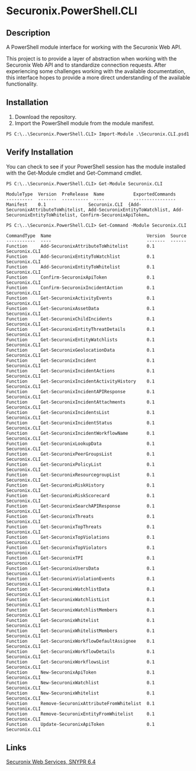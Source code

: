 # Securonix.PowerShell.CLI

## Description
A PowerShell module interface for working with the Securonix Web API.

This project is to provide a layer of abstraction when working with the Securonix Web API and to standardize connection requests. After experiencing some challenges working with the available documentation, this interface hopes to provide a more direct understanding of the available functionality.

## Installation
1. Download the repository.
2. Import the PowerShell module from the module manifest.
```
PS C:\..\Securonix.PowerShell.CLI> Import-Module .\Securonix.CLI.psd1
```

## Verify Installation
You can check to see if your PowerShell session has the module installed with the Get-Module cmdlet and Get-Command cmdlet.
```
PS C:\..\Securonix.PowerShell.CLI> Get-Module Securonix.CLI

ModuleType  Version  PreRelease  Name           ExportedCommands
----------  -------  ----------  ----           ----------------
Manifest    0.1                Securonix.CLI  {Add-SecuronixAttributeToWhitelist, Add-SecuronixEntityToWatchlist, Add-SecuronixEntityToWhitelist, Confirm-SecuronixApiToken…
```
```
PS C:\..\Securonix.PowerShell.CLI> Get-Command -Module Securonix.CLI

CommandType  Name                                    Version  Source
-----------  ----                                    -------  ------
Function     Add-SecuronixAttributeToWhitelist       0.1      Securonix.CLI
Function     Add-SecuronixEntityToWatchlist          0.1      Securonix.CLI
Function     Add-SecuronixEntityToWhitelist          0.1      Securonix.CLI
Function     Confirm-SecuronixApiToken               0.1      Securonix.CLI
Function     Confirm-SecuronixIncidentAction         0.1      Securonix.CLI
Function     Get-SecuronixActivityEvents             0.1      Securonix.CLI
Function     Get-SecuronixAssetData                  0.1      Securonix.CLI
Function     Get-SecuronixChildIncidents             0.1      Securonix.CLI
Function     Get-SecuronixEntityThreatDetails        0.1      Securonix.CLI
Function     Get-SecuronixEntityWatchlists           0.1      Securonix.CLI
Function     Get-SecuronixGeolocationData            0.1      Securonix.CLI
Function     Get-SecuronixIncident                   0.1      Securonix.CLI
Function     Get-SecuronixIncidentActions            0.1      Securonix.CLI
Function     Get-SecuronixIncidentActivityHistory    0.1      Securonix.CLI
Function     Get-SecuronixIncidentAPIResponse        0.1      Securonix.CLI
Function     Get-SecuronixIncidentAttachments        0.1      Securonix.CLI
Function     Get-SecuronixIncidentsList              0.1      Securonix.CLI
Function     Get-SecuronixIncidentStatus             0.1      Securonix.CLI
Function     Get-SecuronixIncidentWorkflowName       0.1      Securonix.CLI
Function     Get-SecuronixLookupData                 0.1      Securonix.CLI
Function     Get-SecuronixPeerGroupsList             0.1      Securonix.CLI
Function     Get-SecuronixPolicyList                 0.1      Securonix.CLI
Function     Get-SecuronixResourcegroupList          0.1      Securonix.CLI
Function     Get-SecuronixRiskHistory                0.1      Securonix.CLI
Function     Get-SecuronixRiskScorecard              0.1      Securonix.CLI
Function     Get-SecuronixSearchAPIResponse          0.1      Securonix.CLI
Function     Get-SecuronixThreats                    0.1      Securonix.CLI
Function     Get-SecuronixTopThreats                 0.1      Securonix.CLI
Function     Get-SecuronixTopViolations              0.1      Securonix.CLI
Function     Get-SecuronixTopViolators               0.1      Securonix.CLI
Function     Get-SecuronixTPI                        0.1      Securonix.CLI
Function     Get-SecuronixUsersData                  0.1      Securonix.CLI
Function     Get-SecuronixViolationEvents            0.1      Securonix.CLI
Function     Get-SecuronixWatchlistData              0.1      Securonix.CLI
Function     Get-SecuronixWatchlistList              0.1      Securonix.CLI
Function     Get-SecuronixWatchlistMembers           0.1      Securonix.CLI
Function     Get-SecuronixWhitelist                  0.1      Securonix.CLI
Function     Get-SecuronixWhitelistMembers           0.1      Securonix.CLI
Function     Get-SecuronixWorkflowDefaultAssignee    0.1      Securonix.CLI
Function     Get-SecuronixWorkflowDetails            0.1      Securonix.CLI
Function     Get-SecuronixWorkflowsList              0.1      Securonix.CLI
Function     New-SecuronixApiToken                   0.1      Securonix.CLI
Function     New-SecuronixWatchlist                  0.1      Securonix.CLI
Function     New-SecuronixWhitelist                  0.1      Securonix.CLI
Function     Remove-SecuronixAttributeFromWhitelist  0.1      Securonix.CLI
Function     Remove-SecuronixEntityFromWhitelist     0.1      Securonix.CLI
Function     Update-SecuronixApiToken                0.1      Securonix.CLI
```

## Links
[Securonix Web Services, SNYPR 6.4](https://documentation.securonix.com/onlinedoc/Content/6.4%20Cloud/Content/SNYPR%206.4/6.4%20Guides/Web%20Services/_6.4%20Web%20Services_Intro.htm)
